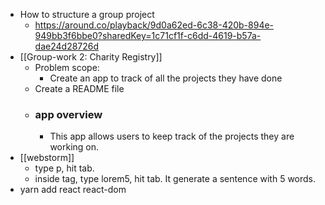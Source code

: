 - How to structure a group project
	- https://around.co/playback/9d0a62ed-6c38-420b-894e-949bb3f6bbe0?sharedKey=1c71cf1f-c6dd-4619-b57a-dae24d28726d
- [[Group-work 2: Charity Registry]]
	- Problem scope:
		- Create an app to track of all the projects they have done
	- Create a README file
	- ### app overview
		- This app allows users to keep track of the projects they are working on.
- [[webstorm]]
	- type p, hit tab.
	- inside tag, type lorem5, hit tab. It generate a sentence with 5 words.
- yarn add react react-dom